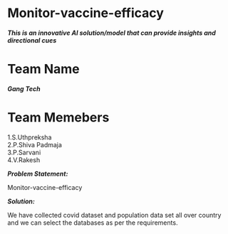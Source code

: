 # Monitor-vaccine-efficacy

***This is an innovative AI solution/model that can
provide insights and directional cues***

# Team Name

***Gang Tech***

# Team Memebers

  1.S.Uthpreksha<br>
  2.P.Shiva Padmaja<br>
  3.P.Sarvani<br>
  4.V.Rakesh<br>

***Problem Statement:***

Monitor-vaccine-efficacy

***Solution:***

We have collected covid dataset and population data set all over country and we can select the databases as per the requirements.


